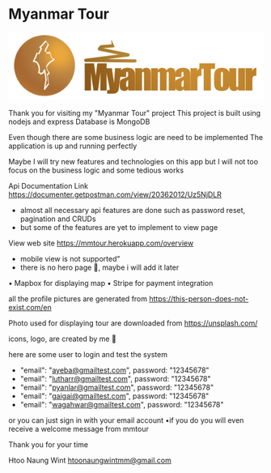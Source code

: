 # Myanmar Tour

![](static/img/logo-long-text-white-highlight.png)

Thank you for visiting my "Myanmar Tour" project
This project is built using nodejs and express
Database is MongoDB

Even though there are some business logic are need to be implemented
The application is up and running perfectly

Maybe I will try new features and technologies on this app
but I will not too focus on the business logic and some tedious works

Api Documentation Link
https://documenter.getpostman.com/view/20362012/Uz5NjDLR

- almost all necessary api features are done such as password reset, pagination and CRUDs
- but some of the features are yet to implement to view page

View web site
https://mmtour.herokuapp.com/overview

- mobile view is not supported"
- there is no hero page 🫤, maybe i will add it later

• Mapbox for displaying map
• Stripe for payment integration

all the profile pictures are generated from
https://this-person-does-not-exist.com/en

Photo used for displaying tour are downloaded from
https://unsplash.com/

icons, logo, are created by me 🥸

here are some user to login and test the system

- "email": "ayeba@gmailtest.com", password: "12345678"
- "email": "lutharr@gmailtest.com", password: "12345678"
- "email": "pyanlar@gmailtest.com", password: "12345678"
- "email": "gaigai@gmailtest.com", password: "12345678"
- "email": "wagahwar@gmailtest.com", password: "12345678"

or you can just sign in with your email account
•if you do you will even receive a welcome message from mmtour

Thank you for your time

Htoo Naung Wint
htoonaungwintmm@gmail.com
